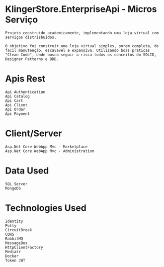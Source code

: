 # KlingerStore.EnterpriseApi - Micros Serviço

	Projeto construido academicamente, implementando uma loja virtual com serviços distrisbuídos. 
	
	O objetivo foi construir uma loja virtual simples, porem completa, de facil manutenção, escavavel e expansiva. Utilizando boas praticas "Clean Code", onde busco seguir a risca todos os conceitos do SOLID, Designer Patterns e DDD.

# Apis Rest
	Api Authentication		
	Api Catalog
	Api Cart
	Api Client
	Api Order
	Api Payment

# Client/Server
	Asp.Net	Core WebApp Mvc - Marketplace
	Asp.Net	Core WebApp Mvc - Administration

# Data Used
	SQL Server
	MongoDb

# Technologies Used
	Identity
	Polly
	CircuitBreak
	CQRS
	RabbitMQ
	MessageBus
	HttpClientFactory
	Mediatr
	Docker
	Token JWT


	